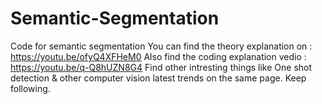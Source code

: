 # Semantic-Segmentation
Code for semantic segmentation
You can find the theory explanation on : https://youtu.be/ofyQ4XFHeM0
Also find the coding explanation vedio : https://youtu.be/q-Q8hUZN8G4
Find other intresting things like One shot detection & other computer vision latest trends on the same page. Keep following.
